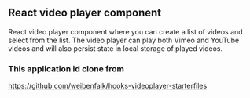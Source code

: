 ## React video player component

React video player component where you can create a list of videos and select from the list. The video player can play both Vimeo and YouTube videos and will also persist state in local storage of played videos.

### This application id clone from

https://github.com/weibenfalk/hooks-videoplayer-starterfiles
